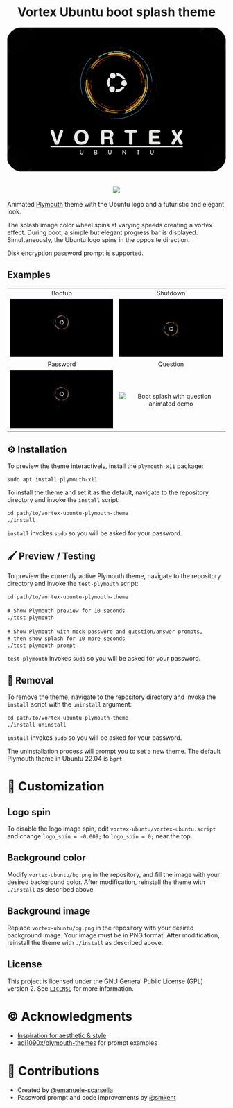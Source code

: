 <h1 align="center">Vortex Ubuntu boot splash theme</h1>
<img src=images/vortex-ubuntu.png >
<br><br>
<p align="center">
	<a href="https://www.gnome-look.org/p/1499429"><img src="https://img.shields.io/badge/Rank%20on-Gnome--look.org-%207ca5df%20?logo=gnome&logoColor=lightgrey&labelColor=303030&color=%237fa5db" ></a>
</p>

Animated [Plymouth][plymouth] theme with the Ubuntu logo and a futuristic and
elegant look.

The splash image color wheel spins at varying speeds creating a vortex effect.
During boot, a simple but elegant progress bar is displayed. Simultaneously, the
Ubuntu logo spins in the opposite direction.

Disk encryption password prompt is supported.

## Examples

|                                                      |                                                      |
| :--------------------------------------------------: | :--------------------------------------------------: |
|                        Bootup                        |                       Shutdown                       |
|         ![Boot splash animated demo][bootup]         |      ![Shutdown splash animated demo][shutdown]      |
|                       Password                       |                       Question                       |
| ![Boot splash with password animated demo][password] | ![Boot splash with question animated demo][question] |

## :gear: Installation

To preview the theme interactively, install the `plymouth-x11` package:

```shell
sudo apt install plymouth-x11
```

To install the theme and set it as the default, navigate to the repository
directory and invoke the `install` script:

```shell
cd path/to/vortex-ubuntu-plymouth-theme
./install
```

`install` invokes `sudo` so you will be asked for your password.

## :paintbrush: Preview / Testing

To preview the currently active Plymouth theme, navigate to the repository
directory and invoke the `test-plymouth` script:

```shell
cd path/to/vortex-ubuntu-plymouth-theme

# Show Plymouth preview for 10 seconds
./test-plymouth

# Show Plymouth with mock password and question/answer prompts,
# then show splash for 10 more seconds
./test-plymouth prompt
```

`test-plymouth` invokes `sudo` so you will be asked for your password.

## :no_entry_sign: Removal

To remove the theme, navigate to the repository
directory and invoke the `install` script with the `uninstall` argument:

```shell
cd path/to/vortex-ubuntu-plymouth-theme
./install uninstall
```

`install` invokes `sudo` so you will be asked for your password.

The uninstallation process will prompt you to set a new theme. The default
Plymouth theme in Ubuntu 22.04 is `bgrt`.

# :wrench: Customization

## Logo spin

To disable the logo image spin, edit `vortex-ubuntu/vortex-ubuntu.script` and
change `logo_spin = -0.009;` to `logo_spin = 0;` near the top.

## Background color

Modify `vortex-ubuntu/bg.png` in the repository, and fill the image with your
desired background color. After modification, reinstall the theme with
`./install` as described above.

## Background image

Replace `vortex-ubuntu/bg.png` in the repository with your desired background
image. Your image must be in PNG format. After modification, reinstall the theme
with `./install` as described above.

## License

This project is licensed under the GNU General Public License (GPL) version 2.
See [`LICENSE`][license] for more information.

# :copyright: Acknowledgments

-   [Inspiration for aesthetic &amp; style][atom]
-   [adi1090x/plymouth-themes][adi1090x-plymouth-themes] for prompt examples

# :handshake: Contributions

-   Created by [@emanuele-scarsella](https://github.com/emanuele-scarsella)
-   Password prompt and code improvements by [@smkent](https://github.com/smkent)

[adi1090x-plymouth-themes]: https://github.com/adi1090x/plymouth-themes
[atom]: https://atom.io
[license]: /LICENSE
[plymouth]: https://freedesktop.org/wiki/Software/Plymouth/
[bootup]: images/bootup.gif
[shutdown]: images/shutdown.gif
[password]: images/password.gif
[question]: images/question.gif

